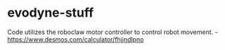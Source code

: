 # evodyne-stuff

Code utilizes the roboclaw motor controller to control robot movement.
-https://www.desmos.com/calculator/fhjjndlpno

